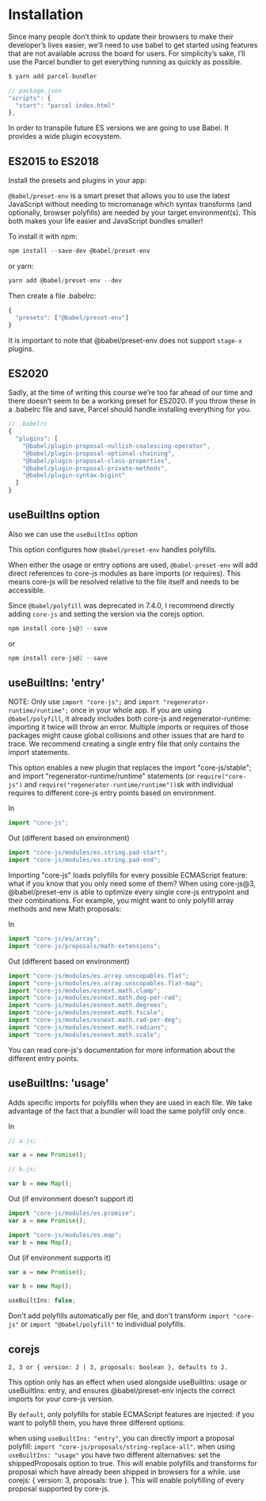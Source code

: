 # Installation

Since many people don’t think to update their browsers to make their developer’s lives easier, we’ll need to use babel to get started using features that are not available across the board for users. For simplicity’s sake, I’ll use the Parcel bundler to get everything running as quickly as possible.

```js
$ yarn add parcel-bundler
```

```js
// package.json
"scripts": {
  "start": "parcel index.html"
},
```

In order to transpile future ES versions we are going to use Babel. It provides a wide plugin ecosystem.

## ES2015 to ES2018

Install the presets and plugins in your app:

`@babel/preset-env` is a smart preset that allows you to use the latest JavaScript without needing to micromanage which syntax transforms (and optionally, browser polyfills) are needed by your target environment(s). This both makes your life easier and JavaScript bundles smaller!

To install it with npm:

```js
npm install --save-dev @babel/preset-env
```

or yarn:

```js
yarn add @babel/preset-env --dev
```

Then create a file .babelrc:

```js
{
  "presets": ["@babel/preset-env"]
}
```

It is important to note that @babel/preset-env does not support `stage-x` plugins.

## ES2020

Sadly, at the time of writing this course we’re too far ahead of our time and there doesn’t seem to be a working preset for ES2020. If you throw these in a .babelrc file and save, Parcel should handle installing everything for you.

```js
// .babelrc
{
  "plugins": [
    "@babel/plugin-proposal-nullish-coalescing-operator",
    "@babel/plugin-proposal-optional-chaining",
    "@babel/plugin-proposal-class-properties",
    "@babel/plugin-proposal-private-methods",
    "@babel/plugin-syntax-bigint"
  ]
}
```

## useBuiltIns option

Also we can use the `useBuiltIns` option

This option configures how `@babel/preset-env` handles polyfills.

When either the usage or entry options are used, `@babel-preset-env` will add direct references to core-js modules as bare imports (or requires). This means core-js will be resolved relative to the file itself and needs to be accessible.

Since `@babel/polyfill` was deprecated in 7.4.0, I recommend directly adding `core-js` and setting the version via the corejs option.

```js
npm install core-js@3 --save
```

or

```js
npm install core-js@2 --save
```

## useBuiltIns: 'entry'

NOTE: Only use `import "core-js";` and `import "regenerator-runtime/runtime";` once in your whole app. If you are using `@babel/polyfill`, it already includes both core-js and regenerator-runtime: importing it twice will throw an error. Multiple imports or requires of those packages might cause global collisions and other issues that are hard to trace. We recommend creating a single entry file that only contains the import statements.

This option enables a new plugin that replaces the import "core-js/stable"; and import "regenerator-runtime/runtime" statements (or `require("core-js")` and `require("regenerator-runtime/runtime"))`sk with individual requires to different core-js entry points based on environment.

In

```js
import "core-js";
```

Out (different based on environment)

```js
import "core-js/modules/es.string.pad-start";
import "core-js/modules/es.string.pad-end";
```

Importing "core-js" loads polyfills for every possible ECMAScript feature: what if you know that you only need some of them? When using core-js@3, @babel/preset-env is able to optimize every single core-js entrypoint and their combinations. For example, you might want to only polyfill array methods and new Math proposals:

In

```js
import "core-js/es/array";
import "core-js/proposals/math-extensions";
```

Out (different based on environment)

```js
import "core-js/modules/es.array.unscopables.flat";
import "core-js/modules/es.array.unscopables.flat-map";
import "core-js/modules/esnext.math.clamp";
import "core-js/modules/esnext.math.deg-per-rad";
import "core-js/modules/esnext.math.degrees";
import "core-js/modules/esnext.math.fscale";
import "core-js/modules/esnext.math.rad-per-deg";
import "core-js/modules/esnext.math.radians";
import "core-js/modules/esnext.math.scale";
```

You can read core-js's documentation for more information about the different entry points.

## useBuiltIns: 'usage'

Adds specific imports for polyfills when they are used in each file. We take advantage of the fact that a bundler will load the same polyfill only once.

In

```js
// a.js;

var a = new Promise();
```

```js
// b.js;

var b = new Map();
```

Out (if environment doesn't support it)

```js
import "core-js/modules/es.promise";
var a = new Promise();
```

```js
import "core-js/modules/es.map";
var b = new Map();
```

Out (if environment supports it)

```js
var a = new Promise();

var b = new Map();
```

```js
useBuiltIns: false;
```

Don't add polyfills automatically per file, and don't transform `import "core-js"` or `import "@babel/polyfill"` to individual polyfills.

## corejs

`2, 3 or { version: 2 | 3, proposals: boolean }, defaults to 2.`

This option only has an effect when used alongside useBuiltIns: usage or useBuiltIns: entry, and ensures @babel/preset-env injects the correct imports for your core-js version.

By `default`, only polyfills for stable ECMAScript features are injected: if you want to polyfill them, you have three different options:

when using `useBuiltIns: "entry"`, you can directly import a proposal polyfill: `import "core-js/proposals/string-replace-all"`.
when using `useBuiltIns: "usage"` you have two different alternatives:
set the shippedProposals option to true. This will enable polyfills and transforms for proposal which have already been shipped in browsers for a while.
use corejs: { version: 3, proposals: true }. This will enable polyfilling of every proposal supported by core-js.
